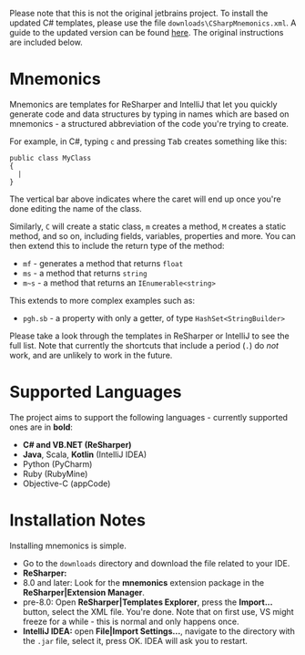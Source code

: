 Please note that this is not the original jetbrains project. To install the updated C# templates, please use the file `downloads\CSharpMnemonics.xml`. A guide to the updated version can be found [here](http://blog.dotnetcoreready.com/2017/11/19/mnemomics2.html). The original instructions are included below.

Mnemonics
=========
Mnemonics are templates for ReSharper and IntelliJ that let you quickly generate code and data structures by typing in names which are based on mnemonics - a structured abbreviation of the code you're trying to create.

For example, in C#, typing `c` and pressing <kbd>Tab</kbd> creates something like this:

    public class MyClass
    {
      |
    }

The vertical bar above indicates where the caret will end up once you're done editing the name of the class.

Similarly, `C` will create a static class, `m` creates a method, `M` creates a static method, and so on, including fields, variables, properties and more. You can then extend this to include the return type of the method:

* `mf` - generates a method that returns `float`
* `ms` - a method that returns `string`
* `m~s` - a method that returns an `IEnumerable<string>`

This extends to more complex examples such as:

* `pgh.sb` - a property with only a getter, of type `HashSet<StringBuilder>`

Please take a look through the templates in ReSharper or IntelliJ to see the full list. Note that currently the shortcuts that include a period (`.`) do *not* work, and are unlikely to work in the future.

Supported Languages
===================
The project aims to support the following languages - currently supported ones are in **bold**:

* **C# and VB.NET (ReSharper)**
* **Java**, Scala, **Kotlin** (IntelliJ IDEA)
* Python (PyCharm)
* Ruby (RubyMine)
* Objective-C (appCode)

Installation Notes
==================
Installing mnemonics is simple.

- Go to the `downloads` directory and download the file related to your IDE.
- **ReSharper:**
 - 8.0 and later: Look for the **mnemonics** extension package in the **ReSharper|Extension Manager**.
 - pre-8.0: Open **ReSharper|Templates Explorer**, press the **Import...** button, select the XML file. You're done. Note that on first use, VS might freeze for a while - this is normal and only happens once.
- **IntelliJ IDEA:** open **File|Import Settings...**, navigate to the directory with the `.jar` file, select it, press OK. IDEA will ask you to restart.
